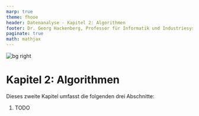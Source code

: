 ```yaml
---
marp: true
theme: fhooe
header: Datenanalyse - Kapitel 2: Algorithmen
footer: Dr. Georg Hackenberg, Professor für Informatik und Industriesysteme
paginate: true
math: mathjax
---
```


![bg right](./Titelbild.png)

# Kapitel 2: Algorithmen
Dieses zweite Kapitel umfasst die folgenden drei Abschnitte:

1. TODO